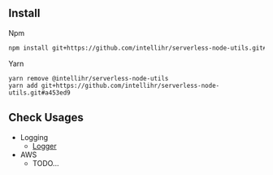 ## Install

Npm
```sh
npm install git+https://github.com/intellihr/serverless-node-utils.git#a453ed9
```

Yarn
```
yarn remove @intellihr/serverless-node-utils
yarn add git+https://github.com/intellihr/serverless-node-utils.git#a453ed9
```

## Check Usages

* Logging
  * [Logger](src/logger)
* AWS
  * TODO...
